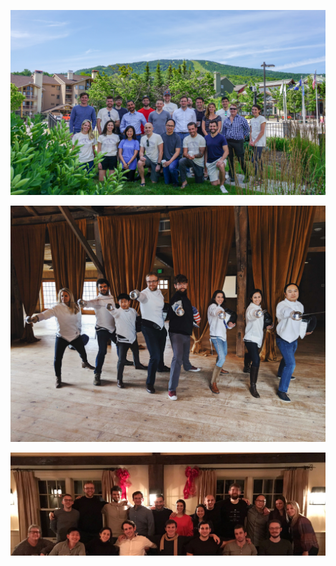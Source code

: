 ![Blockstack Team](../../assets/images/photos/retreat-2018.jpg)

![Blockstack Team](../../assets/images/photos/team-fencing.jpg)

![Blockstack office](../../assets/images/photos/full-team-dinner.jpg)
